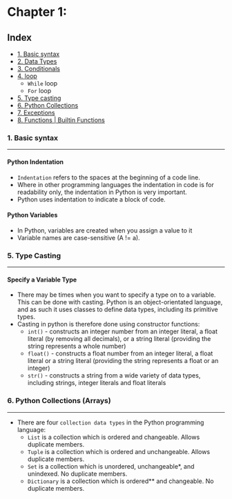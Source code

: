 # Chapter 1:
## Index
- [1. Basic syntax](#1-basic-syntax) </br>
- [2. Data Types]() </br>
- [3. Conditionals]() </br>
- [4. loop]() </br>
    - `While` loop </br>
    - `For` loop </br>
- [5. Type casting](#5-type-casting) </br>
- [6. Python Collections](#6-python-collections-arrays) </br>
- [7. Exceptions]() </br>
- [8. Functions | Builtin Functions]() </br>

### 1. Basic syntax
-----
#### Python Indentation
- `Indentation` refers to the spaces at the beginning of a code line. </br>
- Where in other programming languages the indentation in code is for readability only, the indentation in Python is very important. </br>
- Python uses indentation to indicate a block of code. </br>

#### Python Variables
- In Python, variables are created when you assign a value to it </br>
- Variable names are case-sensitive (A != a). </br>

### 5. Type Casting
-----
#### Specify a Variable Type
- There may be times when you want to specify a type on to a variable. This can be done with casting. Python is an object-orientated language, and as such it uses classes to define data types, including its primitive types. </br>
- Casting in python is therefore done using constructor functions: </br>
    - `int()` - constructs an integer number from an integer literal, a float literal (by removing all decimals), or a string literal (providing the string represents a whole number)
    - `float()` - constructs a float number from an integer literal, a float literal or a string literal (providing the string represents a float or an integer)
    - `str()` - constructs a string from a wide variety of data types, including strings, integer literals and float literals

### 6. Python Collections (Arrays)
-----
- There are four `collection data types` in the Python programming language: </br>
    - `List` is a collection which is ordered and changeable. Allows duplicate members. </br> 
    - `Tuple` is a collection which is ordered and unchangeable. Allows duplicate members. </br> 
    - `Set` is a collection which is unordered, unchangeable*, and unindexed. No duplicate members. </br> 
    - `Dictionary` is a collection which is ordered** and changeable. No duplicate members. </br> 
